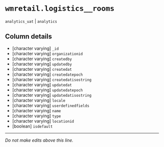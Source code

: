 # `wmretail.logistics__rooms`
`analytics_uat` | `analytics`

## Column details
* [character varying] `_id`
* [character varying] `organizationid`
* [character varying] `createdby`
* [character varying] `updatedby`
* [character varying] `createdat`
* [character varying] `createdatepoch`
* [character varying] `createdatisostring`
* [character varying] `updatedat`
* [character varying] `updatedatepoch`
* [character varying] `updatedatisostring`
* [character varying] `locale`
* [character varying] `userdefinedfields`
* [character varying] `name`
* [character varying] `type`
* [character varying] `locationid`
* [boolean]   `isdefault`

-------------------------------------------------------------------------------
*Do not make edits above this line.*
